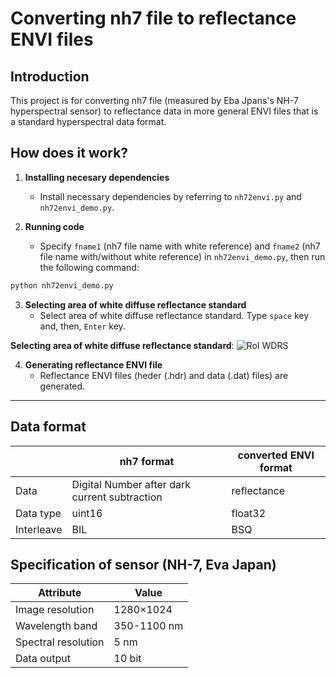 # Converting nh7 file to reflectance ENVI files

## Introduction

This project is for converting nh7 file (measured by Eba Jpans's NH-7 hyperspectral sensor) to reflectance data in more general ENVI files that is a standard hyperspectral data format.

## How does it work?
1. **Installing necesary dependencies**
   - Install necessary dependencies by referring to `nh72envi.py` and `nh72envi_demo.py`.
   
2. **Running code**
   - Specify `fname1` (nh7 file name with white reference) and `fname2` (nh7 file name with/without white reference) in `nh72envi_demo.py`, then run the following command:
```bash
python nh72envi_demo.py
```

3. **Selecting area of white diffuse reflectance standard**
   - Select area of white diffuse reflectance standard. Type `space` key and, then, `Enter` key.

**Selecting area of white diffuse reflectance standard**:
![RoI WDRS](asset/RoI_selection.png)

4. **Generating reflectance ENVI file**
   - Reflectance ENVI files (heder (.hdr) and data (.dat) files) are generated.

---
## Data format
| | nh7 format | converted ENVI format|
| ---- | ---- | ---- |
| Data | Digital Number after dark current subtraction | reflectance |
| Data type | uint16 | float32 |
| Interleave | BIL | BSQ |

## Specification of sensor (NH-7, Eva Japan)
Attribute | Value
---|---
Image resolution | 1280×1024
Wavelength band | 350-1100 nm
Spectral resolution | 5 nm
Data output | 10 bit

